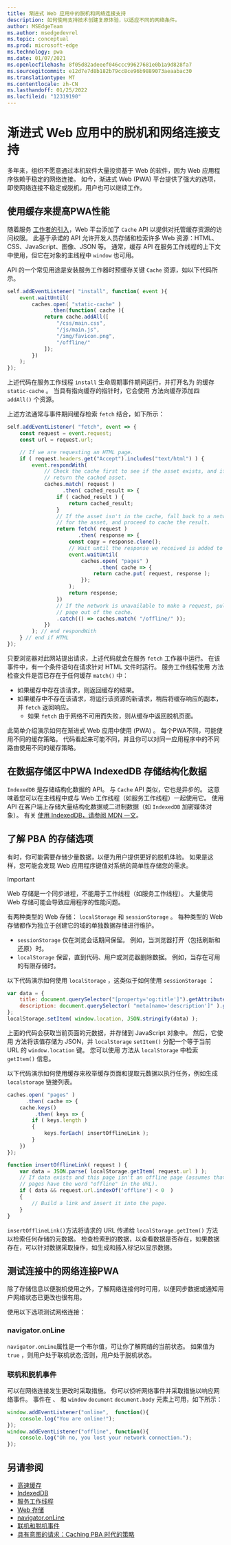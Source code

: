 ```yaml
---
title: 渐进式 Web 应用中的脱机和网络连接支持
description: 如何使用支持技术创建复原体验，以适应不同的网络条件。
author: MSEdgeTeam
ms.author: msedgedevrel
ms.topic: conceptual
ms.prod: microsoft-edge
ms.technology: pwa
ms.date: 01/07/2021
ms.openlocfilehash: 8f05d82adeeef046ccc99627681e0b1a9d828fa7
ms.sourcegitcommit: e12d7e7d8b182b79cc8ce96b9889073aeaabac30
ms.translationtype: MT
ms.contentlocale: zh-CN
ms.lasthandoff: 01/25/2022
ms.locfileid: "12319190"
---
```

# <a name="offline-and-network-connectivity-support-in-progressive-web-apps"></a>渐进式 Web 应用中的脱机和网络连接支持

多年来，组织不愿意通过本机软件大量投资基于 Web 的软件，因为 Web 应用程序依赖于稳定的网络连接。 如今，渐进式 Web (PWA) 平台提供了强大的选项，即使网络连接不稳定或脱机，用户也可以继续工作。


<!-- ====================================================================== -->
## <a name="use-caching-to-improve-pwa-performance"></a>使用缓存来提高PWA性能

随着服务 [工作者的引入](https://developer.mozilla.org/docs/Web/API/ServiceWorker)，Web 平台添加了 `Cache` API 以提供对托管缓存资源的访问权限。 此基于承诺的 API 允许开发人员存储和检索许多 Web 资源：HTML、CSS、JavaScript、图像、JSON 等。 通常，缓存 API 在服务工作线程的上下文中使用，但它在对象的主线程中 `window` 也可用。

API 的一个常见用途是安装服务工作器时预缓存关键 `Cache` 资源，如以下代码所示。

```javascript
self.addEventListener( "install", function( event ){
    event.waitUntil(
        caches.open( "static-cache" )
              .then(function( cache ){
            return cache.addAll([
                "/css/main.css",
                "/js/main.js",
                "/img/favicon.png",
                "/offline/"
            ]);
        })
    );
});
```

上述代码在服务工作线程 `install` 生命周期事件期间运行，并打开名为 的缓存 `static-cache` 。 当具有指向缓存的指针时，它会使用 方法向缓存添加四 `addAll()` 个资源。

上述方法通常与事件期间缓存检索 `fetch` 结合，如下所示：

```javascript
self.addEventListener( "fetch", event => {
    const request = event.request;
    const url = request.url;

    // If we are requesting an HTML page.
    if ( request.headers.get("Accept").includes("text/html") ) {
        event.respondWith(
            // Check the cache first to see if the asset exists, and if it does, 
            // return the cached asset.
            caches.match( request )
                  .then( cached_result => {
                if ( cached_result ) {
                    return cached_result;
                }
                // If the asset isn't in the cache, fall back to a network request 
                // for the asset, and proceed to cache the result.
                return fetch( request )
                       .then( response => {
                    const copy = response.clone();
                    // Wait until the response we received is added to the cache.
                    event.waitUntil(
                        caches.open( "pages" )
                              .then( cache => {
                            return cache.put( request, response );
                        });
                    );
                    return response;
                })
                // If the network is unavailable to make a request, pull the offline
                // page out of the cache.
                .catch(() => caches.match( "/offline/" ));
            })
        ); // end respondWith
    } // end if HTML
});
```

只要浏览器对此网站提出请求，上述代码就会在服务 `fetch` 工作器中运行。 在该事件中，有一个条件语句在请求针对 HTML 文件时运行。 服务工作线程使用 方法检查文件是否已存在于任何缓存 `match()` 中：

*  如果缓存中存在该请求，则返回缓存的结果。
*  如果缓存中不存在该请求，将运行该资源的新请求，稍后将缓存响应的副本，并 `fetch` 返回响应。
   * 如果 `fetch` 由于网络不可用而失败，则从缓存中返回脱机页面。

此简单介绍演示如何在渐进式 Web 应用中使用 (PWA) 。 每个PWA不同，可能使用不同的缓存策略。 代码看起来可能不同，并且你可以对同一应用程序中的不同路由使用不同的缓存策略。


<!-- ====================================================================== -->
## <a name="use-indexeddb-in-your-pwa-to-store-structured-data"></a>在数据存储区中PWA IndexedDB 存储结构化数据

`IndexedDB` 是存储结构化数据的 API。 与 `Cache` API 类似，它也是异步的。 这意味着您可以在主线程中或与 Web 工作线程（如服务工作线程）一起使用它。 使用 API 在客户端上存储大量结构化数据或二进制数据（如 `IndexedDB` 加密媒体对象）。  有关 [使用 IndexedDB，请参阅 MDN 一文](https://developer.mozilla.org/docs/Web/API/IndexedDB_API/Using_IndexedDB)。


<!-- ====================================================================== -->
## <a name="understand-storage-options-for-pwas"></a>了解 PBA 的存储选项

有时，你可能需要存储少量数据，以便为用户提供更好的脱机体验。 如果是这样，您可能会发现 Web 应用程序键值对系统的简单性存储您的需求。

> [!IMPORTANT]
> Web 存储是一个同步进程，不能用于工作线程（如服务工作线程）。 大量使用 Web 存储可能会导致应用程序的性能问题。

有两种类型的 Web 存储： `localStorage` 和 `sessionStorage` 。 每种类型的 Web 存储都作为独立于创建它的域的单独数据存储进行维护。

*  `sessionStorage` 仅在浏览会话期间保留。 例如，当浏览器打开（包括刷新和还原）时。
*  `localStorage` 保留，直到代码、用户或浏览器删除数据。 例如，当存在可用的有限存储时。

以下代码演示如何使用 `localStorage` ，这类似于如何使用 `sessionStorage` ：

```javascript
var data = {
    title: document.querySelector("[property='og:title']").getAttribute("content"),
    description: document.querySelector( "meta[name='description']" ).getAttribute("content")
};
localStorage.setItem( window.location, JSON.stringify(data) );
```

上面的代码会获取当前页面的元数据，并存储到 JavaScript 对象中。 然后，它使用 方法将该值存储为 JSON，并 `localStorage` `setItem()` 分配一个等于当前 URL 的 `window.location` 键。 您可以使用 方法从 `localStorage` 中检索 `getItem()` 信息。

以下代码演示如何使用缓存来枚举缓存页面和提取元数据以执行任务，例如生成 `localstorage` 链接列表。

```javascript
caches.open( "pages" )
      .then( cache => {
    cache.keys()
         .then( keys => {
        if ( keys.length )
        {
            keys.forEach( insertOfflineLink );
        }
    })
});

function insertOfflineLink( request ) {
    var data = JSON.parse( localStorage.getItem( request.url ) );
    // If data exists and this page isn't an offline page (assumes that offline 
    // pages have the word "offline" in the URL).
    if ( data && request.url.indexOf('offline') < 0  )
    {
        // Build a link and insert it into the page.
    }
}
```

`insertOfflineLink()`方法将请求的 URL 传递给 `localStorage.getItem()` 方法以检索任何存储的元数据。 检查检索到的数据，以查看数据是否存在，如果数据存在，可以针对数据采取操作，如生成和插入标记以显示数据。


<!-- ====================================================================== -->
## <a name="test-for-network-connections-in-your-pwa"></a>测试连接中的网络连接PWA

除了存储信息以便脱机使用之外，了解网络连接何时可用，以便同步数据或通知用户网络状态已更改也很有用。

使用以下选项测试网络连接：

### <a name="navigatoronline"></a>navigator.onLine

`navigator.onLine`属性是一个布尔值，可让你了解网络的当前状态。 如果值为 `true` ，则用户处于联机状态;否则，用户处于脱机状态。

### <a name="online-and-offline-events"></a>联机和脱机事件

可以在网络连接发生更改时采取措施。  你可以侦听网络事件并采取措施以响应网络事件。  事件在 、 和 `window` `document` `document.body` 元素上可用，如下所示：

```javascript
window.addEventListener("online",  function(){
    console.log("You are online!");
});
window.addEventListener("offline", function(){
    console.log("Oh no, you lost your network connection.");
});
```


<!-- ====================================================================== -->
## <a name="see-also"></a>另请参阅

*   [高速缓存](https://developer.mozilla.org/docs/Web/API/Cache)
*   [IndexedDB](https://developer.mozilla.org/docs/Web/API/IndexedDB_API)
*   [服务工作线程](https://developer.mozilla.org/docs/Web/API/ServiceWorker)
*   [Web 存储](https://developer.mozilla.org/docs/Web/API/Web_Storage_API)
*   [navigator.onLine](https://developer.mozilla.org/docs/Web/API/NavigatorOnLine)
*   [联机和脱机事件](https://developer.mozilla.org/docs/Web/API/NavigatorOnLine/Online_and_offline_events)
*   [具有意图的请求：Caching PBA 时代的策略](https://alistapart.com/article/request-with-intent-caching-strategies-in-the-age-of-pwas)
